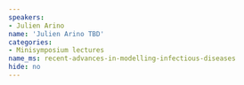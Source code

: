 ```yaml
---
speakers:
- Julien Arino
name: 'Julien Arino TBD'
categories:
- Minisymposium lectures
name_ms: recent-advances-in-modelling-infectious-diseases
hide: no
---
```



